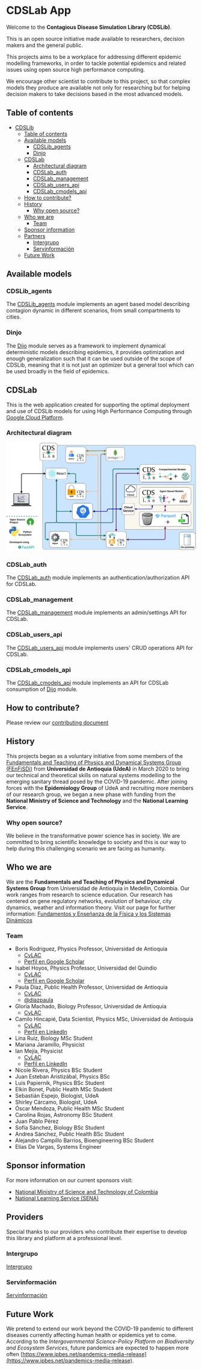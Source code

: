 # CDSLab App

Welcome to the **Contagious Disease Simulation Library (CDSLib)**.

This is an open source initiative made available to researchers, decision
makers and the general public.

This projects aims to be a workplace for addressing different epidemic
modelling frameworks, in order to tackle potential epidemics and related issues
using open source high performance computing.

We encourage other scientist to contribute to this project, so that complex
models they produce are available not only for researching but for helping
decision makers to take decisions based in the most advanced models.

## Table of contents

- [CDSLib](#cdslib)
  - [Table of contents](#table-of-contents)
  - [Available models](#available-models)
    - [CDSLib_agents](#cdslib_agents)
    - [Dinjo](#dinjo)
  - [CDSLab](#cdslab)
    - [Architectural diagram](#architectural-diagram)
    - [CDSLab_auth](#cdslab_auth)
    - [CDSLab_management](#cdslab_management)
    - [CDSLab_users_api](#cdslab_users_api)
    - [CDSLab_cmodels_api](#cdslab_cmodels_api)
  - [How to contribute?](#how-to-contribute)
  - [History](#history)
    - [Why open source?](#why-open-source)
  - [Who we are](#who-we-are)
    - [Team](#team)
  - [Sponsor information](#sponsor-information)
  - [Partners](#partners)
    - [Intergrupo](#intergrupo)
    - [Servinformación](#servinformación)
  - [Future Work](#future-work)

## Available models

### CDSLib_agents

The [CDSLib_agents](https://github.com/fenfisdi/cdslib_agents) module
implements an agent based model describing contagion dynamic in different
scenarios, from small compartments to cities.

### Dinjo

The [Dijo](https://github.com/fenfisdi/dinjo) module serves as a framework
to implement dynamical deterministic models describing epidemics, it provides
optimization and enough generalization such that it can be used outside of the
scope of CDSLib, meaning that it is not just an optimizer but a general tool which
can be used broadly in the field of epidemics.

## CDSLab

This is the web application created for supporting the optimal deployment
and use of CDSLib models for using High Performance Computing through
[Google Cloud Platform](https://cloud.google.com/).

### Architectural diagram

![arch-diagram](./assets/ArchitecturalDiagram-CDSLab-CDSLib.png "Architectural diagram for CDSLab + CDSLib")

### CDSLab_auth

The [CDSLab_auth](https://github.com/fenfisdi/cdslab_auth) module
implements an authentication/authorization API for CDSLab.

### CDSLab_management

The [CDSLab_management](https://github.com/fenfisdi/cdslab_management) module
implements an admin/settings API for CDSLab.

### CDSLab_users_api

The [CDSLab_users_api](https://github.com/fenfisdi/cdslab_users_api) module
implements users' CRUD operations API for CDSLab.

### CDSLab_cmodels_api

The [CDSLab_cmodels_api](https://github.com/fenfisdi/cdslab_cmodels_api) module
implements an API for CDSLab consumption of
[Dijo](https://github.com/fenfisdi/dinjo) module.

## How to contribute?

Please review our [contributing document](./contributing.md)

## History

This projects began as a voluntary initiative from some members of the
[Fundamentals and Teaching of Physics and Dynamical Systems Group (FEnFiSDi)](https://fenfisdi.weebly.com)
from **Universidad de Antioquia (UdeA)** in March 2020 to bring our technical and
theoretical skills on natural systems modelling to the emerging sanitary thread
posed by the COVID-19 pandemic. After joining forces with the
**Epidemiology Group** of UdeA and recruiting more members of our research
group, we began a new phase with funding from the
**National Ministry of Science and Technology** and the
**National Learning Service**.

### Why open source?

We believe in the transformative power science has in society.
We are committed to bring scientific knowledge to society and this is our
way to help during this challenging scenario we are facing as humanity.

## Who we are

We are the **Fundamentals and Teaching of Physics and Dynamical Systems Group**
from Universidad de Antioquia in Medellin, Colombia. Our work ranges from
research to science education. Our research has centered on gene regulatory
networks, evolution of behaviour, city dynamics, weather and information theory.
Visit our page for further information:
[Fundamentos y Enseñanza de la Física y los Sistemas Dinámicos](https://fenfisdi.weebly.com)

### Team

- Boris Rodriguez, Physics Professor, Universidad de Antioquia
  - [CvLAC](http://scienti.colciencias.gov.co:8081/cvlac/visualizador/generarCurriculoCv.do?cod_rh=0000057681)
  - [Perfil en Google Scholar](https://scholar.google.com/citations?user=swUKsPkAAAAJ&hl=es)
- Isabel Hoyos, Physics Professor, Universidad del Quindío
  - [CvLAC](https://scienti.minciencias.gov.co/cvlac/visualizador/generarCurriculoCv.do?cod_rh=0000236594)
  - [Perfil en Google Scholar](https://scholar.google.com/citations?user=YzeNe7EAAAAJ&hl=es)
- Paula Díaz, Public Health Professor, Universidad de Antioquia
  - [CvLAC](https://scienti.minciencias.gov.co/cvlac/visualizador/generarCurriculoCv.do?cod_rh=0000168785)
  - [@diazpaula](https://twitter.com/diazpaula)
- Gloria Machado, Biology Professor, Universidad de Antioquia
  - [CvLAC](https://scienti.minciencias.gov.co/cvlac/visualizador/generarCurriculoCv.do?cod_rh=0000028061)
- Camilo Hincapié, Data Scientist, Physics MSc, Universidad de Antioquia
  - [CvLAC](https://scienti.minciencias.gov.co/cvlac/visualizador/generarCurriculoCv.do?cod_rh=0001494583)
  - [Perfil en LinkedIn](https://www.linkedin.com/in/camilo-hincapie-gutierrez/)
- Lina Ruiz, Biology MSc Student
- Mariana  Jaramillo, Physicist
- Ian Mejía, Physicist
  - [CvLAC](https://scienti.minciencias.gov.co/cvlac/visualizador/generarCurriculoCv.do?cod_rh=0001870820)
  - [Perfil en LinkedIn](https://www.linkedin.com/in/ian-nicol%C3%A1s-ram%C3%ADrez-mej%C3%ADa-61aaa220b/)
- Nicole Rivera, Physics BSc Student
- Juan Esteban Aristizábal, Physics BSc
- Luis Papiernik, Physics BSc Student
- Elkin Bonet, Public Health MSc Student
- Sebastián Espejo, Biologist, UdeA
- Shirley Cárcamo, Biologist, UdeA
- Óscar Mendoza, Public Health MSc Student
- Carolina Rojas, Astronomy BSc Student
- Juan Pablo Pérez
- Sofía Sánchez, Biology BSc Student
- Andrea Sánchez, Public Health BSc Student
- Alejandro Campillo Barrios, Bioengineering BSc Student
- Elías De Vargas, Systems Engineer

## Sponsor information

For more information on our current sponsors visit:

- [National Ministry of Science and Technology of Colombia](https://minciencias.gov.co/)
- [National Learning Service (SENA)](https://www.sena.edu.co)

## Providers

Special thanks to our providers who contribute their expertise to develop this
library and platform at a professional level.

### Intergrupo

[Intergrupo](https://intergrupo.com/)

### Servinformación

[Servinformación](https://servinformacion.com)

## Future Work

We pretend to extend our work beyond the COVID-19 pandemic to different
diseases currently affecting human health or epidemics yet to come.
According to the
*Intergovernmental Science-Policy Platform on Biodiversity and Ecosystem Services*,
future pandemics are expected to happen more often
[https://www.ipbes.net/pandemics-media-release](https://www.ipbes.net/pandemics-media-release).
